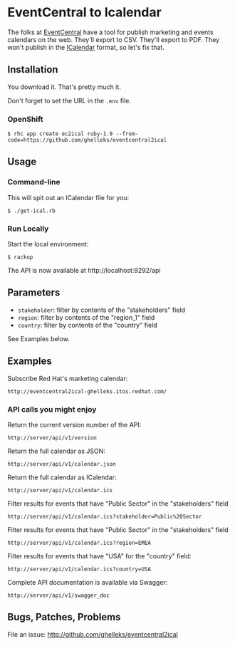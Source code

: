 # EventCentral to Icalendar

The folks at [EventCentral] have a tool for publish marketing and events
calendars on the web. They'll export to CSV. They'll export to PDF. They won't
publish in the [ICalendar] format, so let's fix that.

## Installation

You download it. That's pretty much it.

Don't forget to set the URL in the `.env` file.

### OpenShift

~~~~~
$ rhc app create ec2ical ruby-1.9 --from-code=https://github.com/ghelleks/eventcentral2ical
~~~~~

## Usage

### Command-line

This will spit out an ICalendar file for you:

~~~~~
$ ./get-ical.rb
~~~~~

### Run Locally

Start the local environment:
~~~~~
$ rackup
~~~~~

The API is now available at http://localhost:9292/api

## Parameters

* `stakeholder`: filter by contents of the "stakeholders" field
* `region`: filter by contents of the "region_1" field
* `country`: filter by contents of the "country" field

See Examples below.

## Examples

Subscribe Red Hat's marketing calendar:

    http://eventcentral2ical-ghelleks.itos.redhat.com/

### API calls you might enjoy

Return the current version number of the API:

   `http://server/api/v1/version`

Return the full calendar as JSON:

   `http://server/api/v1/calendar.json`

Return the full calendar as ICalendar:

   `http://server/api/v1/calendar.ics`

Filter results for events that have "Public Sector" in the "stakeholders" field

   `http://server/api/v1/calendar.ics?stakeholder=Public%20Sector`
    
Filter results for events that have "Public Sector" in the "stakeholders" field

   `http://server/api/v1/calendar.ics?region=EMEA`

Filter results for events that have "USA" for the "country" field:

   `http://server/api/v1/calendar.ics?country=USA`

Complete API documentation is available via Swagger:

   `http://server/api/v1/swagger_doc`

## Bugs, Patches, Problems

File an issue: http://github.com/ghelleks/eventcentral2ical

[EventCentral]: http://www.g2planet.com/solutions.php
[ICalendar]: https://tools.ietf.org/html/rfc5545

